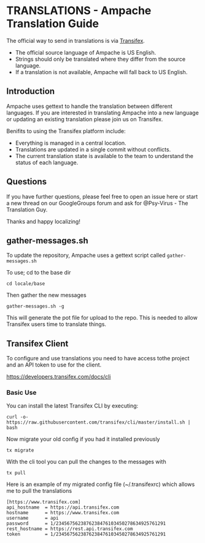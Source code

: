 # TRANSLATIONS - Ampache Translation Guide

The official way to send in translations is via [Transifex](https://www.transifex.com/ampache/ampache/dashboard/).

* The official source language of Ampache is US English.
* Strings should only be translated where they differ from the source language.
* If a translation is not available, Ampache will fall back to US English.

## Introduction

Ampache uses gettext to handle the translation between different languages.
If you are interested in translating Ampache into a new language or updating
an existing translation please join us on Transifex.

Benifits to using the Transifex platform include:

* Everything is managed in a central location.
* Translations are updated in a single commit without conflicts.
* The current translation state is available to the team to understand the status of each language.

## Questions

If you have further questions, please feel free to open an issue here or start a new thread on our GoogleGroups forum and ask for @Psy-Virus - The Translation Guy.

Thanks and happy localizing!

## gather-messages.sh

To update the repository, Ampache uses a gettext script called `gather-messages.sh`

To use; cd to the base dir

```
cd locale/base
```

Then gather the new messages

```
gather-messages.sh -g
```

This will generate the pot file for upload to the repo. This is needed to allow Transifex users time to translate things.

## Transifex Client

To configure and use translations you need to have access tothe project and an API token to use for the client.

https://developers.transifex.com/docs/cli

### Basic Use

You can install the latest Transifex CLI by executing:

```
curl -o- https://raw.githubusercontent.com/transifex/cli/master/install.sh | bash
```

Now migrate your old config if you had it installed previously

```
tx migrate
```

With the cli tool you can pull the changes to the messages with

```
tx pull
```

Here is an example of my migrated config file (~/.transifexrc) which allows me to pull the translations

```
[https://www.transifex.com]
api_hostname  = https://api.transifex.com
hostname      = https://www.transifex.com
username      = api
password      = 1/2345675623876238476103450278634925761291
rest_hostname = https://rest.api.transifex.com
token         = 1/2345675623876238476103450278634925761291
```


